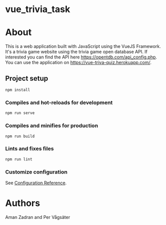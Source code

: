 # vue_trivia_task

# About

This is a web application built with JavaScript using the VueJS Framework. It's a trivia game website using the trivia game open database API. If interested you can find the API here https://opentdb.com/api_config.php. </br> You can use the application on https://vue-triva-quiz.herokuapp.com/.

## Project setup

```
npm install
```

### Compiles and hot-reloads for development

```
npm run serve
```

### Compiles and minifies for production

```
npm run build
```

### Lints and fixes files

```
npm run lint
```

### Customize configuration

See [Configuration Reference](https://cli.vuejs.org/config/).

# Authors

Aman Zadran and Per Vågsäter
